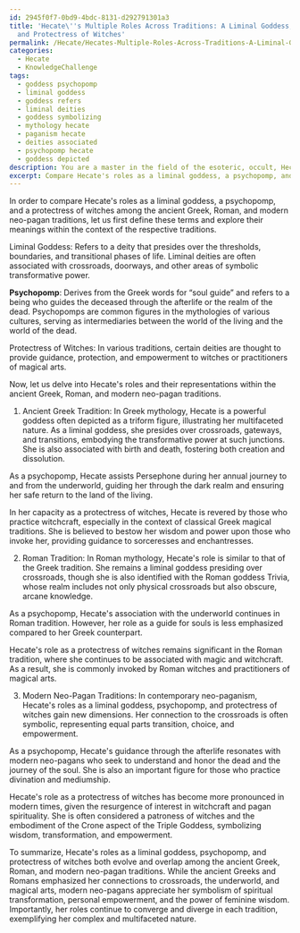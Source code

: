 ```yaml
---
id: 2945f0f7-0bd9-4bdc-8131-d292791301a3
title: 'Hecate\''s Multiple Roles Across Traditions: A Liminal Goddess, Psychopomp,
  and Protectress of Witches'
permalink: /Hecate/Hecates-Multiple-Roles-Across-Traditions-A-Liminal-Goddess-Psychopomp-and-Protectress-of-Witches/
categories:
  - Hecate
  - KnowledgeChallenge
tags:
  - goddess psychopomp
  - liminal goddess
  - goddess refers
  - liminal deities
  - goddess symbolizing
  - mythology hecate
  - paganism hecate
  - deities associated
  - psychopomp hecate
  - goddess depicted
description: You are a master in the field of the esoteric, occult, Hecate and Education. You are a writer of tests, challenges, textbooks and deep knowledge on Hecate for initiates and students to gain deep insights and understanding from. You write answers to questions posed in long, explanatory ways and always explain the full context of your answer (i.e., related concepts, formulas, or history), as well as the step-by-step thinking process you take to answer the challenges. Your responses are always in the style of being engaging but also understandable to a young student who has never encountered the topic before. Summarize the key themes, ideas, and conclusions at the end.
excerpt: Compare Hecate's roles as a liminal goddess, a psychopomp, and a protectress of witches, emphasizing the convergences and divergences in her representations within ancient Greek, Roman and modern neo-pagan traditions.
---
```

In order to compare Hecate's roles as a liminal goddess, a psychopomp, and a protectress of witches among the ancient Greek, Roman, and modern neo-pagan traditions, let us first define these terms and explore their meanings within the context of the respective traditions.

Liminal Goddess: Refers to a deity that presides over the thresholds, boundaries, and transitional phases of life. Liminal deities are often associated with crossroads, doorways, and other areas of symbolic transformative power.

**Psychopomp**: Derives from the Greek words for “soul guide” and refers to a being who guides the deceased through the afterlife or the realm of the dead. Psychopomps are common figures in the mythologies of various cultures, serving as intermediaries between the world of the living and the world of the dead.

Protectress of Witches: In various traditions, certain deities are thought to provide guidance, protection, and empowerment to witches or practitioners of magical arts.

Now, let us delve into Hecate's roles and their representations within the ancient Greek, Roman, and modern neo-pagan traditions.

1. Ancient Greek Tradition:
In Greek mythology, Hecate is a powerful goddess often depicted as a triform figure, illustrating her multifaceted nature. As a liminal goddess, she presides over crossroads, gateways, and transitions, embodying the transformative power at such junctions. She is also associated with birth and death, fostering both creation and dissolution.

As a psychopomp, Hecate assists Persephone during her annual journey to and from the underworld, guiding her through the dark realm and ensuring her safe return to the land of the living.

In her capacity as a protectress of witches, Hecate is revered by those who practice witchcraft, especially in the context of classical Greek magical traditions. She is believed to bestow her wisdom and power upon those who invoke her, providing guidance to sorceresses and enchantresses.

2. Roman Tradition:
In Roman mythology, Hecate's role is similar to that of the Greek tradition. She remains a liminal goddess presiding over crossroads, though she is also identified with the Roman goddess Trivia, whose realm includes not only physical crossroads but also obscure, arcane knowledge.

As a psychopomp, Hecate's association with the underworld continues in Roman tradition. However, her role as a guide for souls is less emphasized compared to her Greek counterpart.

Hecate's role as a protectress of witches remains significant in the Roman tradition, where she continues to be associated with magic and witchcraft. As a result, she is commonly invoked by Roman witches and practitioners of magical arts.

3. Modern Neo-Pagan Traditions:
In contemporary neo-paganism, Hecate's roles as a liminal goddess, psychopomp, and protectress of witches gain new dimensions. Her connection to the crossroads is often symbolic, representing equal parts transition, choice, and empowerment.

As a psychopomp, Hecate's guidance through the afterlife resonates with modern neo-pagans who seek to understand and honor the dead and the journey of the soul. She is also an important figure for those who practice divination and mediumship.

Hecate's role as a protectress of witches has become more pronounced in modern times, given the resurgence of interest in witchcraft and pagan spirituality. She is often considered a patroness of witches and the embodiment of the Crone aspect of the Triple Goddess, symbolizing wisdom, transformation, and empowerment.

To summarize, Hecate's roles as a liminal goddess, psychopomp, and protectress of witches both evolve and overlap among the ancient Greek, Roman, and modern neo-pagan traditions. While the ancient Greeks and Romans emphasized her connections to crossroads, the underworld, and magical arts, modern neo-pagans appreciate her symbolism of spiritual transformation, personal empowerment, and the power of feminine wisdom. Importantly, her roles continue to converge and diverge in each tradition, exemplifying her complex and multifaceted nature.
